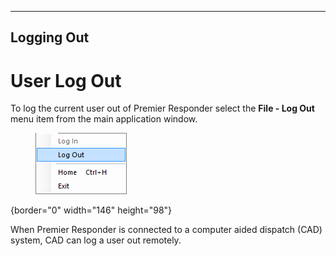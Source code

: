   -----------------
  **Logging Out**
  -----------------

# User Log Out

To log the current user out of Premier Responder select the **File - Log
Out** menu item from the main application window.

<figure><img src=".gitbook/assets/Logging Out_files/image001.png" alt=""><figcaption></figcaption></figure>{border="0" width="146"
height="98"}

When Premier Responder is connected to a computer aided dispatch (CAD)
system, CAD can log a user out remotely.
